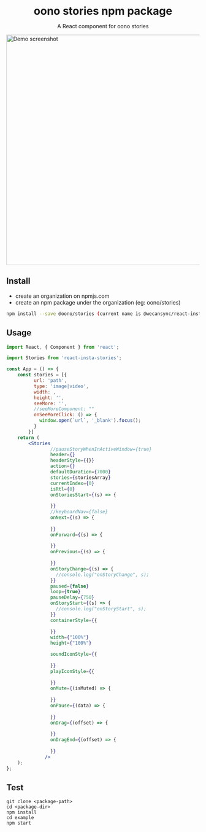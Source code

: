 
<h1 style="margin: 0" align="center">oono stories npm package</h1>
<p align="center">A React component for oono stories</p>



<img height="600" src="https://i.imgur.com/Y1s8FKb.png" alt="Demo screenshot"/>

## Install

- create an organization on npmjs.com
- create an npm package under the organization (eg: oono/stories)

```bash
npm install --save @oono/stories (current name is @wecansync/react-insta-stories)
```

## Usage

```jsx
import React, { Component } from 'react';

import Stories from 'react-insta-stories';

const App = () => {
	const stories = [{
          url: 'path',
          type: 'image|video',
          width: ,
          height: '',
          seeMore: '',
          //seeMoreComponent: ""
          onSeeMoreClick: () => {
            window.open(`url`, '_blank').focus();
          }
        }]
	return (
		<Stories 
                //pauseStoryWhenInActiveWindow={true}
                header={}
                headerStyle={{}}
                action={}
                defaultDuration={7000}
                stories={storiesArray}
                currentIndex={0}
                isRtl={0}
                onStoriesStart={(s) => {
                  
                }}
                //keyboardNav={false}
                onNext={(s) => {
                  
                }}
                onForward={(s) => {
                  
                }}
                onPrevious={(s) => {
                  
                }}
                onStoryChange={(s) => {
                  //console.log("onStoryChange", s);
                }}
                paused={false}
                loop={true}
                pauseDelay={750}
                onStoryStart={(s) => {
                  //console.log("onStoryStart", s);
                }}
                containerStyle={{
                  
                }}
                width={"100%"}
                height={"100%"}

                soundIconStyle={{
                  
                }}
                playIconStyle={{
                  
                }}
                onMute={(isMuted) => {
                  
                }}
                onPause={(data) => {
                  
                }}
                onDrag={(offset) => {
                  
                }}
                onDragEnd={(offset) => {
                  
                }}
              />
	);
};
```

## Test

```
git clone <package-path>
cd <package-dir>
npm install
cd example
npm start
```

